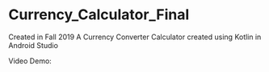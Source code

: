 # Currency_Calculator_Final
Created in Fall 2019
 A Currency Converter Calculator created using Kotlin in Android Studio
 
 Video Demo:
